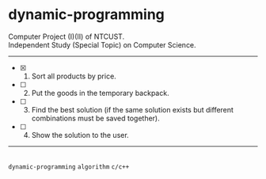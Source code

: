 # dynamic-programming

Computer Project (I)(II) of NTCUST.<br>
Independent Study (Special Topic) on Computer Science.<br>

---
- [x] 1. Sort all products by price.
- [ ] 2. Put the goods in the temporary backpack.
- [ ] 3. Find the best solution (if the same solution exists but different combinations must be saved together).
- [ ] 4. Show the solution to the user.
---

<br>`dynamic-programming` `algorithm` `c/c++`
